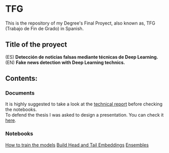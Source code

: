 # TFG
This is the repository of my Degree's Final Proyect, also known as, TFG (Trabajo de Fin de Grado) in Spanish.

## Title of the proyect
(ES) **Detección de noticias falsas mediante técnicas de Deep Learning.**  
(EN) **Fake news detection with Deep Learning technics.**

## Contents:
### Documents
It is highly suggested to take a look at the [technical report](https://github.com/AlvielD/TFG/blob/main/documents/TechnicalReport.pdf) before checking the notebooks.  
To defend the thesis I was asked to design a presentation. You can check it [here](https://github.com/AlvielD/TFG/blob/main/documents/DefencePresentation.pdf).

### Notebooks
[How to train the models](https://github.com/AlvielD/TFG/blob/main/notebooks/train_model.ipynb)
[Build Head and Tail Embeddings](https://github.com/AlvielD/TFG/blob/main/notebooks/trunc_head%26tail.ipynb)
[Ensembles](https://github.com/AlvielD/TFG/blob/main/notebooks/Ensembles.ipynb)
